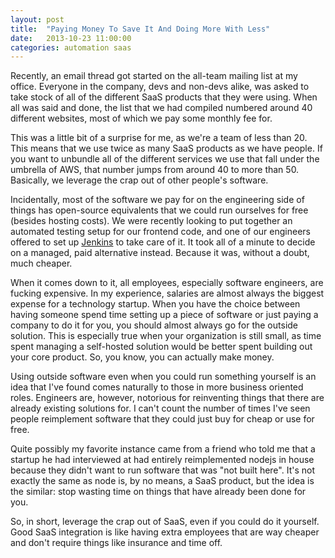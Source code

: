 ```yaml
---
layout: post
title:  "Paying Money To Save It And Doing More With Less"
date:   2013-10-23 11:00:00
categories: automation saas
---
```


Recently, an email thread got started on the all-team mailing list at my
office. Everyone in the company, devs and non-devs alike, was asked to
take stock of all of the different SaaS products that they were using. When
all was said and done, the list that we had compiled numbered around 40
different websites, most of which we pay some monthly fee for.

This was a little bit of a surprise for me, as we're a team of less than 
20. This means that we use twice as many SaaS products as we have people. 
If you want to unbundle all of the different services we use that fall
under the umbrella of AWS, that number jumps from around 40 to more than
50. Basically, we leverage the crap out of other people's software.

Incidentally, most of the software we pay for on the engineering side of
things has open-source equivalents that we could run ourselves for free
(besides hosting costs). We were recently looking to put together an 
automated testing setup for our frontend code, and one of our engineers 
offered to set up [Jenkins](http://jenkins-ci.org/) to take care of it. 
It took all of a minute to decide on a managed, paid alternative instead. 
Because it was, without a doubt, much cheaper.

<!-- more -->

When it comes down to it, all employees, especially software engineers, are 
fucking expensive. In my experience, salaries are almost always the biggest
expense for a technology startup.  When you have the choice between having 
someone spend time setting up a piece of software or just paying a company 
to do it for you, you should almost always go for the outside solution.
This is especially true when your organization is still small, as time 
spent managing a self-hosted solution would be better spent building out
your core product. So, you know, you can actually make money.

Using outside software even when you could run something yourself is an idea 
that I've found comes naturally to those in more business oriented roles. 
Engineers are, however, notorious for reinventing things that there are 
already existing solutions for. I can't count the number of times I've seen
people reimplement software that they could just buy for cheap or use for
free.

Quite possibly my favorite instance came from a friend who told me that a
startup he had interviewed at had entirely reimplemented nodejs in house
because they didn't want to run software that was "not built here".
It's not exactly the same as node is, by no means, a SaaS product, but the
idea is the similar: stop wasting time on things that have already been done
for you.

So, in short, leverage the crap out of SaaS, even if you could do it
yourself. Good SaaS integration is like having extra employees that are
way cheaper and don't require things like insurance and time off.
